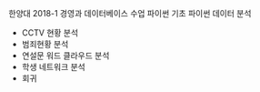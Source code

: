 한양대 2018-1 경영과 데이터베이스 수업
파이썬 기초
파이썬 데이터 분석 
- CCTV 현황 분석
- 범죄현황 분석
- 연설문 워드 클라우드 분석
- 학생 네트워크 분석
- 회귀 
